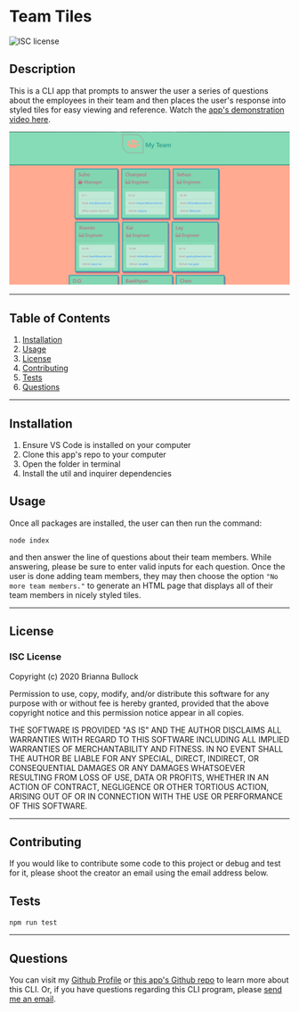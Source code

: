 
# Team Tiles
![ISC license](https://img.shields.io/badge/License-ISC-blue.svg) 

## Description 
This is a CLI app that prompts to answer the user a series of questions about the employees in their team and then places the user's response into styled tiles for easy viewing and reference. Watch the [app's demonstration video here](https://youtu.be/kL38AeKz7dU). 


![Team Tile App Image](./assets/team-tiles.png)

---

## Table of Contents
1. [Installation](#Installation)
2. [Usage](#Usage)
3. [License](#license)
4. [Contributing](#Contributing)
5. [Tests](#Tests)
6. [Questions](#Questions)
---

## Installation
1. Ensure VS Code is installed on your computer 
2. Clone this app's repo to your computer 
3. Open the folder in terminal 
4. Install the util and inquirer dependencies

## Usage
Once all packages are installed, the user can then run the command:

~~~JS 
node index 
~~~ 
 
and then answer the line of questions about their team members. While answering, please be sure to enter valid inputs for each question. Once the user is done adding team members, they may then choose the option `"No more team members."` to generate an HTML page that displays all of their team members in nicely styled tiles.

---

## License
### ISC License
Copyright (c) 2020 Brianna Bullock

Permission to use, copy, modify, and/or distribute this software for any purpose with or without fee is hereby granted, provided that the above copyright notice and this permission notice appear in all copies.

THE SOFTWARE IS PROVIDED "AS IS" AND THE AUTHOR DISCLAIMS ALL WARRANTIES WITH REGARD TO THIS SOFTWARE INCLUDING ALL IMPLIED WARRANTIES OF MERCHANTABILITY AND FITNESS. IN NO EVENT SHALL THE AUTHOR BE LIABLE FOR ANY SPECIAL, DIRECT, INDIRECT, OR CONSEQUENTIAL DAMAGES OR ANY DAMAGES WHATSOEVER RESULTING FROM LOSS OF USE, DATA OR PROFITS, WHETHER IN AN ACTION OF CONTRACT, NEGLIGENCE OR OTHER TORTIOUS ACTION, ARISING OUT OF OR IN CONNECTION WITH THE USE OR PERFORMANCE OF THIS SOFTWARE. 

---
## Contributing
If you would like to contribute some code to this project or debug and test for it, please shoot the creator an email using the email address below.

## Tests
~~~JS
npm run test
~~~
---

## Questions

You can visit my [Github Profile](https://www.github.com/kairora) or [this app's Github repo](https://github.com/kairora/team-tiles) to learn more about this CLI.
Or, if you have questions regarding this CLI program, please [send me an email](mailto:brianna.bullock16@gmail.com). 
